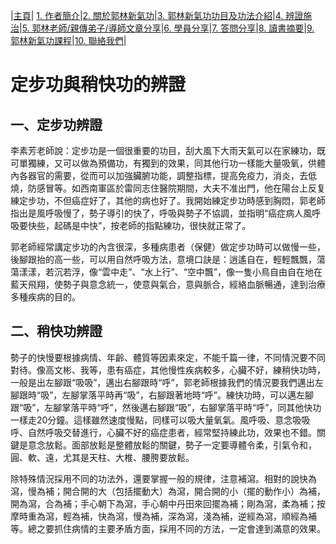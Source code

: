 |[主頁](/README.md)| [1. 作者簡介](/a10.md)|[2. 關於郭林新氣功](/a1.md)|[3. 郭林新氣功功目及功法介紹](/a2.md)|[4. 辨證施治](/a3.md)|[5. 郭林老師/親傳弟子/導師文章分享](/a5.md)|[6. 學員分享](/a6.md)|[7. 答問分享](/a7.md)|[8. 讀書摘要](/a4.md)|[9. 郭林新氣功課程](/郭林新氣功課程.md)|[10. 聯絡我們](/a9.md)|

# 定步功與稍快功的辨證

## 一、定步功辨證

李素芳老師說：定步功是一個很重要的功目，刮大風下大雨天氣可以在家練功，既可單獨練，又可以做為預備功，有獨到的效果，同其他行功一樣能大量吸氧，供體內各器官的需要，從而可以加強臟腑功能，調整指標，提高免疫力，消炎，去低燒，防感冒等。如西南軍區於雷同志住醫院期間，大夫不准出門，他在陽台上反复練定步功，不但癌症好了，其他的病也好了。我開始練定步功時感到胸悶，郭老師指出是風呼吸慢了，勢子導引的快了，呼吸與勢子不協調，並指明“癌症病人風呼吸要快些，起碼是中快”，按老師的指點練功，很快就正常了。


郭老師經常講定步功的內含很深，多種病患者（保健）做定步功時可以做慢一些，後腳跟抬的高一些，可以用自然呼吸方法，意境口訣是：逍遙自在，輕輕飄飄，蕩蕩漾漾，若沉若浮，像“雲中走”、“水上行”、“空中飄”，像一隻小鳥自由自在地在藍天飛翔，使勢子與意念統一，使意與氣合，意與脈合，經絡血脈暢通，達到治療多種疾病的目的。

## 二、稍快功辨證

勢子的快慢要根據病情、年齡、體質等因素來定，不能千篇一律，不同情況要不同對待。像高文彬、我等，患有癌症，其他慢性疾病較多，心臟不好，練稍快功時，一般是出左腳跟“吸吸”，邁出右腳跟時“呼”，郭老師根據我們的情況要我們邁出左腳跟時“吸”，左腳掌落平時再“吸”，右腳跟著地時“呼”。練快功時，可以邁左腳跟“吸”，左腳掌落平時“呼”，然後邁右腳跟“吸”，右腳掌落平時“呼”，同其他快功一樣走20分鐘。這樣雖然速度慢點，同樣可以吸大量氧氣。風呼吸、意念吸吸呼、自然呼吸交替進行，心臟不好的癌症患者，經常堅持練此功，效果也不錯。關鍵是意念放鬆。面部放鬆是整體放鬆的關鍵，勢子一定要導體令柔，引氣令和，圓、軟、遠，尤其是天柱、大椎、腰胯要放鬆。

除特殊情況採用不同的功法外，還要掌握一般的規律，注意補瀉。相對的說快為瀉，慢為補；開合開的大（包括擺動大）為瀉，開合開的小（擺的動作小）為補，開為瀉，合為補；手心朝下為瀉，手心朝中丹田來回擺為補；剛為瀉，柔為補；按摩時重為瀉，輕為補，快為瀉，慢為補，深為瀉，淺為補，逆經為瀉，順經為補等。總之要抓住病情的主要矛盾方面，採用不同的方法，一定會達到滿意的效果。
